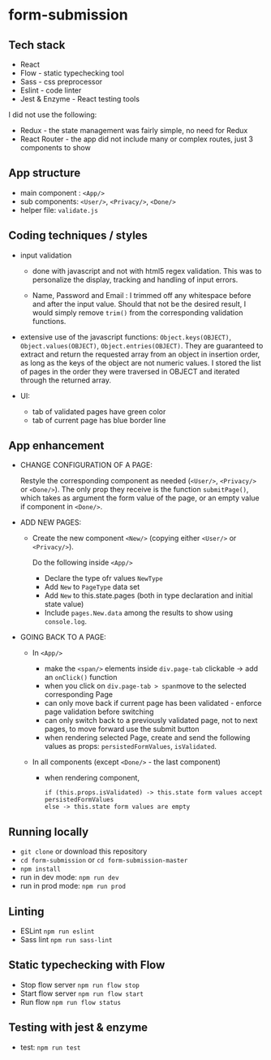 # form-submission

## Tech stack

- React
- Flow - static typechecking tool
- Sass - css preprocessor
- Eslint - code linter
- Jest & Enzyme - React testing tools

I did not use the following:
- Redux - the state management was fairly simple, no need for Redux
- React Router - the app did not include many or complex routes, just 3 components to show

## App structure

- main component : ```<App/>```
- sub components: ```<User/>```, ```<Privacy/>```, ```<Done/>```
- helper file: ```validate.js```

## Coding techniques / styles

- input validation 
  -  done with javascript and not with html5 regex validation. This was to personalize the display, tracking and handling of input errors.

  - Name, Password and Email : I trimmed off any whitespace before and after the input value.
  Should that not be the desired result, I would simply remove `trim()` from the corresponding validation functions.

- extensive use of the javascript functions: ```Object.keys(OBJECT)```, ```Object.values(OBJECT)```, ```Object.entries(OBJECT)```. They are guaranteed to extract and return the requested array from an object in insertion order, as long as the keys of the object are not numeric values.
I stored the list of pages in the order they were traversed in OBJECT and iterated through the returned array.

- UI: 
  - tab of validated pages have green color
  - tab of current page has blue border line 



## App enhancement
- CHANGE CONFIGURATION OF A PAGE:

  Restyle the corresponding component as needed (`<User/>`, `<Privacy/>` or `<Done/>`).
The only prop they receive is the function `submitPage()`, which takes as argument the form value of the page, or an empty value if component in `<Done/>`.

- ADD NEW PAGES:

  - Create the new component `<New/>` (copying either `<User/>` or `<Privacy/>`).

    Do the following inside `<App/>`
    - Declare the type ofr values `NewType`
    - Add `New` to `PageType` data set
    - Add `New` to this.state.pages (both in type declaration and initial state value)
    - Include `pages.New.data` among the results to show using `console.log`.

- GOING BACK TO A PAGE:

  - In `<App/>`
    - make the `<span/>` elements inside `div.page-tab` clickable -> add an `onClick()` function
    - when you click on `div.page-tab > span`move to the selected corresponding Page
    - can only move back if current page has been validated - enforce page validation before switching
    - can only switch back to a previously validated page, not to next pages, to move forward use the submit button
    - when rendering selected Page, create and send the following values as props: `persistedFormValues`, `isValidated`.

  - In all components (except `<Done/>` - the last component)
    - when rendering component, 
    
      ```
      if (this.props.isValidated) -> this.state form values accept persistedFormValues
      else -> this.state form values are empty
      ```

## Running locally

- `git clone` or download this repository
- `cd form-submission` or `cd form-submission-master`
- `npm install`
- run in dev mode: `npm run dev`
- run in prod mode: `npm run prod`


## Linting

- ESLint `npm run eslint`
- Sass lint `npm run sass-lint`


## Static typechecking with Flow

- Stop flow server `npm run flow stop`
- Start flow server `npm run flow start`
- Run flow `npm run flow status`

## Testing with jest & enzyme

- test: `npm run test`